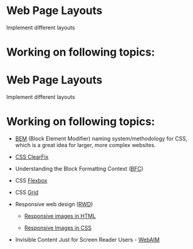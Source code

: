 # Web Page Layouts
Implement different layouts

# Working on following topics:

# Web Page Layouts
Implement different layouts

# Working on following topics:

<ul>
<li>

[BEM](https://css-tricks.com/bem-101/) (Block Element Modifier) naming system/methodology for CSS, which is a great idea for larger, more complex websites.</li>

<li>

[CSS ClearFix](https://learn.sydneytafe.edu.au/pluginfile.php/2803688/mod_page/content/3/web-page-layouts-clearfix.pdf)</li>

<li>

Understanding the Block Formatting Context ([BFC](https://www.smashingmagazine.com/2017/12/understanding-css-layout-block-formatting-context/))</li>

<li>

CSS [Flexbox](https://css-tricks.com/snippets/css/a-guide-to-flexbox/)</li>

<li>

CSS [Grid](https://css-tricks.com/snippets/css/complete-guide-grid/)</li>
<li>

Responsive web design ([RWD](https://www.uxpin.com/studioblog/important-considerations-responsive-design-performance-ux/))</li>
<ul><li>

[Responsive images in HTML](https://developer.mozilla.org/en-US/docs/Learn/HTML/Multimedia_and_embedding/Responsive_images)</li>
<li>

[Responsive Images in CSS](https://developer.mozilla.org/en-US/docs/Learn/HTML/Multimedia_and_embedding/Responsive_images)</li>
</ul>
<li>

Invisible Content Just for Screen Reader Users - [WebAIM](https://webaim.org/techniques/css/invisiblecontent/)</li>
</ul>

